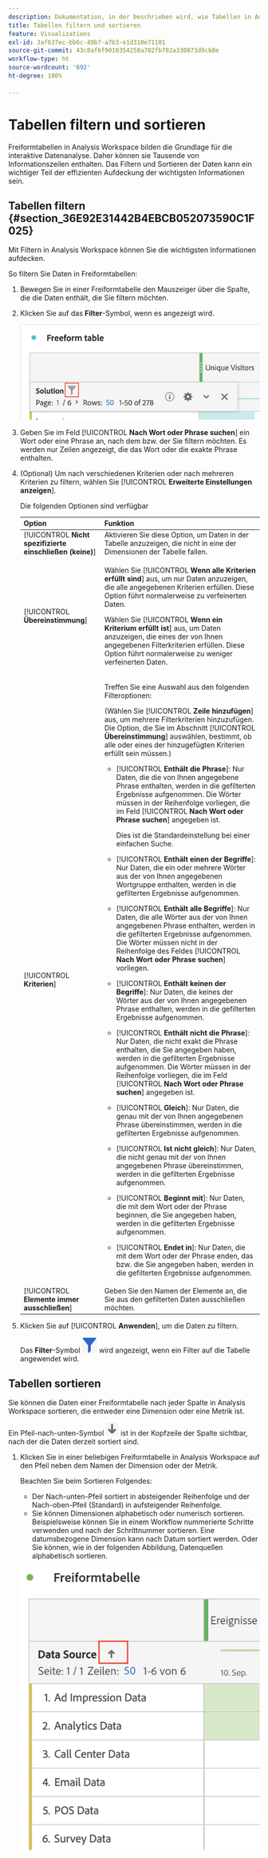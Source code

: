 ```yaml
---
description: Dokumentation, in der beschrieben wird, wie Tabellen in Analysis Workspace gefiltert und sortiert werden.
title: Tabellen filtern und sortieren
feature: Visualizations
exl-id: 3af637ec-bb6c-49b7-a7b3-e1d310e71101
source-git-commit: 43c8af6f9010354258a702fb702a330873d9cb8e
workflow-type: ht
source-wordcount: '692'
ht-degree: 100%

---
```


# Tabellen filtern und sortieren

Freiformtabellen in Analysis Workspace bilden die Grundlage für die interaktive Datenanalyse. Daher können sie Tausende von Informationszeilen enthalten. Das Filtern und Sortieren der Daten kann ein wichtiger Teil der effizienten Aufdeckung der wichtigsten Informationen sein.

<!--The following video covers filter and sort options in Analysis Workspace, in addition to pagination options:

>[!VIDEO](https://video.tv.adobe.com/v/23968)-->

## Tabellen filtern {#section_36E92E31442B4EBCB052073590C1F025}

Mit Filtern in Analysis Workspace können Sie die wichtigsten Informationen aufdecken.

So filtern Sie Daten in Freiformtabellen:

1. Bewegen Sie in einer Freiformtabelle den Mauszeiger über die Spalte, die die Daten enthält, die Sie filtern möchten. <!--only some types of columns show the filter... Which? Just Dimensions?-->

1. Klicken Sie auf das **Filter**-Symbol, wenn es angezeigt wird.

   ![Filtersymbol in einer Tabelle](assets/table-filter-icon.png)

1. Geben Sie im Feld [!UICONTROL **Nach Wort oder Phrase suchen**] ein Wort oder eine Phrase an, nach dem bzw. der Sie filtern möchten. Es werden nur Zeilen angezeigt, die das Wort oder die exakte Phrase enthalten.

1. (Optional) Um nach verschiedenen Kriterien oder nach mehreren Kriterien zu filtern, wählen Sie [!UICONTROL **Erweiterte Einstellungen anzeigen**].

   Die folgenden Optionen sind verfügbar

   | Option | Funktion |
   |---------|----------|
   | [!UICONTROL **Nicht spezifizierte einschließen (keine)**] | Aktivieren Sie diese Option, um Daten in der Tabelle anzuzeigen, die nicht in eine der Dimensionen der Tabelle fallen. <!--what is this?--> |
   | [!UICONTROL **Übereinstimmung**] | <p>Wählen Sie [!UICONTROL **Wenn alle Kriterien erfüllt sind**] aus, um nur Daten anzuzeigen, die alle angegebenen Kriterien erfüllen. Diese Option führt normalerweise zu verfeinerten Daten.</p> <p>Wählen Sie [!UICONTROL **Wenn ein Kriterium erfüllt ist**] aus, um Daten anzuzeigen, die eines der von Ihnen angegebenen Filterkriterien erfüllen. Diese Option führt normalerweise zu weniger verfeinerten Daten.</p> |
   | [!UICONTROL **Kriterien**] | <p>Treffen Sie eine Auswahl aus den folgenden Filteroptionen:</p><p>(Wählen Sie [!UICONTROL **Zeile hinzufügen**] aus, um mehrere Filterkriterien hinzuzufügen. Die Option, die Sie im Abschnitt [!UICONTROL **Übereinstimmung**] auswählen, bestimmt, ob alle oder eines der hinzugefügten Kriterien erfüllt sein müssen.)</p><ul><li><p>[!UICONTROL **Enthält die Phrase**]: Nur Daten, die die von Ihnen angegebene Phrase enthalten, werden in die gefilterten Ergebnisse aufgenommen. Die Wörter müssen in der Reihenfolge vorliegen, die im Feld [!UICONTROL **Nach Wort oder Phrase suchen**] angegeben ist.<p>Dies ist die Standardeinstellung bei einer einfachen Suche.</p></p></li><li><p>[!UICONTROL **Enthält einen der Begriffe**]: Nur Daten, die ein oder mehrere Wörter aus der von Ihnen angegebenen Wortgruppe enthalten, werden in die gefilterten Ergebnisse aufgenommen. </p></li><li><p>[!UICONTROL **Enthält alle Begriffe**]: Nur Daten, die alle Wörter aus der von Ihnen angegebenen Phrase enthalten, werden in die gefilterten Ergebnisse aufgenommen. Die Wörter müssen nicht in der Reihenfolge des Feldes [!UICONTROL **Nach Wort oder Phrase suchen**] vorliegen.</p></li><li><p>[!UICONTROL **Enthält keinen der Begriffe**]: Nur Daten, die keines der Wörter aus der von Ihnen angegebenen Phrase enthalten, werden in die gefilterten Ergebnisse aufgenommen. </p></li><li><p>[!UICONTROL **Enthält nicht die Phrase**]: Nur Daten, die nicht exakt die Phrase enthalten, die Sie angegeben haben, werden in die gefilterten Ergebnisse aufgenommen. Die Wörter müssen in der Reihenfolge vorliegen, die im Feld [!UICONTROL **Nach Wort oder Phrase suchen**] angegeben ist.</p></li><li><p>[!UICONTROL **Gleich**]: Nur Daten, die genau mit der von Ihnen angegebenen Phrase übereinstimmen, werden in die gefilterten Ergebnisse aufgenommen. </p></li><li><p>[!UICONTROL **Ist nicht gleich**]: Nur Daten, die nicht genau mit der von Ihnen angegebenen Phrase übereinstimmen, werden in die gefilterten Ergebnisse aufgenommen. </p></li><li><p>[!UICONTROL **Beginnt mit**]: Nur Daten, die mit dem Wort oder der Phrase beginnen, die Sie angegeben haben, werden in die gefilterten Ergebnisse aufgenommen. </p></li><li><p>[!UICONTROL **Endet in**]: Nur Daten, die mit dem Wort oder der Phrase enden, das bzw. die Sie angegeben haben, werden in die gefilterten Ergebnisse aufgenommen. </p></li></ul> |
   | [!UICONTROL **Elemente immer ausschließen**] | Geben Sie den Namen der Elemente an, die Sie aus den gefilterten Daten ausschließen möchten. |

1. Klicken Sie auf [!UICONTROL **Anwenden**], um die Daten zu filtern.

   Das **Filter**-Symbol ![Blaues Filtersymbol zur Filterung der Tabelle](assets/table-filter-blue-icon.png) wird angezeigt, wenn ein Filter auf die Tabelle angewendet wird.

## Tabellen sortieren

Sie können die Daten einer Freiformtabelle nach jeder Spalte in Analysis Workspace sortieren, die entweder eine Dimension oder eine Metrik ist.

Ein Pfeil-nach-unten-Symbol ![Pfeil nach unten zur Sortierung einer Tabellenspalte](assets/table-sort-arrow-icon.png) ist in der Kopfzeile der Spalte sichtbar, nach der die Daten derzeit sortiert sind.

1. Klicken Sie in einer beliebigen Freiformtabelle in Analysis Workspace auf den Pfeil neben dem Namen der Dimension oder der Metrik.

   Beachten Sie beim Sortieren Folgendes:

   * Der Nach-unten-Pfeil sortiert in absteigender Reihenfolge und der Nach-oben-Pfeil (Standard) in aufsteigender Reihenfolge.
   * Sie können Dimensionen alphabetisch oder numerisch sortieren. Beispielsweise können Sie in einem Workflow nummerierte Schritte verwenden und nach der Schrittnummer sortieren. Eine datumsbezogene Dimension kann nach Datum sortiert werden. Oder Sie können, wie in der folgenden Abbildung, Datenquellen alphabetisch sortieren.

   ![](assets/sort-dimensions.png)



